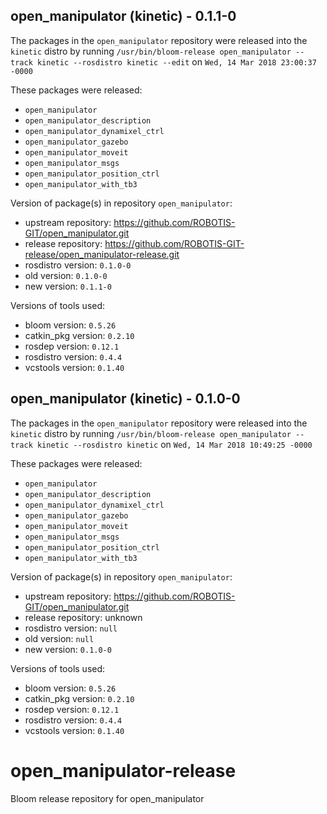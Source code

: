 ## open_manipulator (kinetic) - 0.1.1-0

The packages in the `open_manipulator` repository were released into the `kinetic` distro by running `/usr/bin/bloom-release open_manipulator --track kinetic --rosdistro kinetic --edit` on `Wed, 14 Mar 2018 23:00:37 -0000`

These packages were released:
- `open_manipulator`
- `open_manipulator_description`
- `open_manipulator_dynamixel_ctrl`
- `open_manipulator_gazebo`
- `open_manipulator_moveit`
- `open_manipulator_msgs`
- `open_manipulator_position_ctrl`
- `open_manipulator_with_tb3`

Version of package(s) in repository `open_manipulator`:

- upstream repository: https://github.com/ROBOTIS-GIT/open_manipulator.git
- release repository: https://github.com/ROBOTIS-GIT-release/open_manipulator-release.git
- rosdistro version: `0.1.0-0`
- old version: `0.1.0-0`
- new version: `0.1.1-0`

Versions of tools used:

- bloom version: `0.5.26`
- catkin_pkg version: `0.2.10`
- rosdep version: `0.12.1`
- rosdistro version: `0.4.4`
- vcstools version: `0.1.40`


## open_manipulator (kinetic) - 0.1.0-0

The packages in the `open_manipulator` repository were released into the `kinetic` distro by running `/usr/bin/bloom-release open_manipulator --track kinetic --rosdistro kinetic` on `Wed, 14 Mar 2018 10:49:25 -0000`

These packages were released:
- `open_manipulator`
- `open_manipulator_description`
- `open_manipulator_dynamixel_ctrl`
- `open_manipulator_gazebo`
- `open_manipulator_moveit`
- `open_manipulator_msgs`
- `open_manipulator_position_ctrl`
- `open_manipulator_with_tb3`

Version of package(s) in repository `open_manipulator`:

- upstream repository: https://github.com/ROBOTIS-GIT/open_manipulator.git
- release repository: unknown
- rosdistro version: `null`
- old version: `null`
- new version: `0.1.0-0`

Versions of tools used:

- bloom version: `0.5.26`
- catkin_pkg version: `0.2.10`
- rosdep version: `0.12.1`
- rosdistro version: `0.4.4`
- vcstools version: `0.1.40`


# open_manipulator-release
Bloom release repository for open_manipulator
